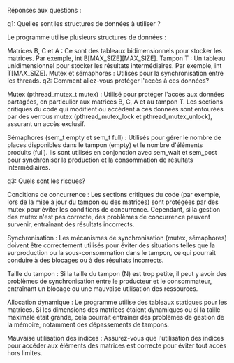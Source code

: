 Réponses aux questions :

q1: Quelles sont les structures de données à utiliser ?

Le programme utilise plusieurs structures de données :

Matrices B, C et A : Ce sont des tableaux bidimensionnels pour stocker les matrices. Par exemple, int B[MAX_SIZE][MAX_SIZE].
Tampon T : Un tableau unidimensionnel pour stocker les résultats intermédiaires. Par exemple, int T[MAX_SIZE].
Mutex et sémaphores : Utilisés pour la synchronisation entre les threads.
q2: Comment allez-vous protéger l'accès à ces données?

Mutex (pthread_mutex_t mutex) : Utilisé pour protéger l'accès aux données partagées, en particulier aux matrices B, C, A et au tampon T. Les sections critiques du code qui modifient ou accèdent à ces données sont entourées par des verrous mutex (pthread_mutex_lock et pthread_mutex_unlock), assurant un accès exclusif.

Sémaphores (sem_t empty et sem_t full) : Utilisés pour gérer le nombre de places disponibles dans le tampon (empty) et le nombre d'éléments produits (full). Ils sont utilisés en conjonction avec sem_wait et sem_post pour synchroniser la production et la consommation de résultats intermédiaires.

q3: Quels sont les risques?

Conditions de concurrence : Les sections critiques du code (par exemple, lors de la mise à jour du tampon ou des matrices) sont protégées par des mutex pour éviter les conditions de concurrence. Cependant, si la gestion des mutex n'est pas correcte, des problèmes de concurrence peuvent survenir, entraînant des résultats incorrects.

Synchronisation : Les mécanismes de synchronisation (mutex, sémaphores) doivent être correctement utilisés pour éviter des situations telles que la surproduction ou la sous-consommation dans le tampon, ce qui pourrait conduire à des blocages ou à des résultats incorrects.

Taille du tampon : Si la taille du tampon (N) est trop petite, il peut y avoir des problèmes de synchronisation entre le producteur et le consommateur, entraînant un blocage ou une mauvaise utilisation des ressources.

Allocation dynamique : Le programme utilise des tableaux statiques pour les matrices. Si les dimensions des matrices étaient dynamiques ou si la taille maximale était grande, cela pourrait entraîner des problèmes de gestion de la mémoire, notamment des dépassements de tampons.

Mauvaise utilisation des indices : Assurez-vous que l'utilisation des indices pour accéder aux éléments des matrices est correcte pour éviter tout accès hors limites.
